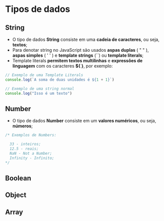 # Tipos de dados

## String

- O tipo de dados **String** consiste em uma **cadeia de caracteres**, ou seja, **textos**;
- Para denotar string no JavaScript são usados **aspas duplas** ( " " ), **aspas simples** ( ' ' ) e **template strings** (``) ou **template literals**;
- Template literals **permitem textos multilinhas** e **expressões de linguagem** com os caracteres **${ }**, por exemplo:

```js
// Exemplo de uma Template Literals
console.log(`A soma de duas unidades é ${1 + 1}`)

// Exemplo de uma string normal
console.log("Isso é um texto")
```

## Number

- O tipo de dados **Number** consiste em um **valores numéricos**, ou seja, **números**;

```js
/* Exemplos de Numbers:

  33 - inteiros;
  12.5 - reais;
  NaN - Not a Number;
  Infinity - Infinito;
*/
```

## Boolean

## Object

## Array
